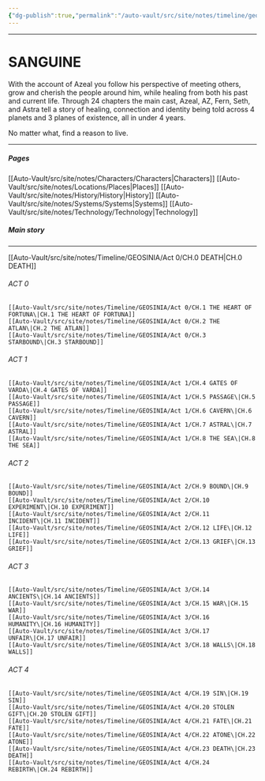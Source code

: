 ```yaml
---
{"dg-publish":true,"permalink":"/auto-vault/src/site/notes/timeline/geosinia/sanguine/"}
---
```


---
# SANGUINE

With the account of Azeal you follow his perspective of meeting others, grow and cherish the people around him, while healing from both his past and current life. Through 24 chapters the main cast, Azeal, AZ, Fern, Seth, and Astra tell a story of healing, connection and identity being told across 4 planets and 3 planes of existence, all in under 4 years.

No matter what, find a reason to live.

---
##### Pages
[[Auto-Vault/src/site/notes/Characters/Characters\|Characters]]
[[Auto-Vault/src/site/notes/Locations/Places\|Places]]
[[Auto-Vault/src/site/notes/History/History\|History]]
[[Auto-Vault/src/site/notes/Systems/Systems\|Systems]]
[[Auto-Vault/src/site/notes/Technology/Technology\|Technology]]

##### Main story
---

[[Auto-Vault/src/site/notes/Timeline/GEOSINIA/Act 0/CH.0 DEATH\|CH.0 DEATH]]
###### ACT 0
	[[Auto-Vault/src/site/notes/Timeline/GEOSINIA/Act 0/CH.1 THE HEART OF FORTUNA\|CH.1 THE HEART OF FORTUNA]]
	[[Auto-Vault/src/site/notes/Timeline/GEOSINIA/Act 0/CH.2 THE ATLAN\|CH.2 THE ATLAN]]
	[[Auto-Vault/src/site/notes/Timeline/GEOSINIA/Act 0/CH.3 STARBOUND\|CH.3 STARBOUND]]

###### ACT 1
	[[Auto-Vault/src/site/notes/Timeline/GEOSINIA/Act 1/CH.4 GATES OF VARDA\|CH.4 GATES OF VARDA]]
	[[Auto-Vault/src/site/notes/Timeline/GEOSINIA/Act 1/CH.5 PASSAGE\|CH.5 PASSAGE]]
	[[Auto-Vault/src/site/notes/Timeline/GEOSINIA/Act 1/CH.6 CAVERN\|CH.6 CAVERN]]
	[[Auto-Vault/src/site/notes/Timeline/GEOSINIA/Act 1/CH.7 ASTRAL\|CH.7 ASTRAL]]
	[[Auto-Vault/src/site/notes/Timeline/GEOSINIA/Act 1/CH.8 THE SEA\|CH.8 THE SEA]]


###### ACT 2
	[[Auto-Vault/src/site/notes/Timeline/GEOSINIA/Act 2/CH.9 BOUND\|CH.9 BOUND]]
	[[Auto-Vault/src/site/notes/Timeline/GEOSINIA/Act 2/CH.10 EXPERIMENT\|CH.10 EXPERIMENT]]
	[[Auto-Vault/src/site/notes/Timeline/GEOSINIA/Act 2/CH.11 INCIDENT\|CH.11 INCIDENT]]
	[[Auto-Vault/src/site/notes/Timeline/GEOSINIA/Act 2/CH.12 LIFE\|CH.12 LIFE]]
	[[Auto-Vault/src/site/notes/Timeline/GEOSINIA/Act 2/CH.13 GRIEF\|CH.13 GRIEF]]

###### ACT 3
	[[Auto-Vault/src/site/notes/Timeline/GEOSINIA/Act 3/CH.14 ANCIENTS\|CH.14 ANCIENTS]]
	[[Auto-Vault/src/site/notes/Timeline/GEOSINIA/Act 3/CH.15 WAR\|CH.15 WAR]]
	[[Auto-Vault/src/site/notes/Timeline/GEOSINIA/Act 3/CH.16 HUMANITY\|CH.16 HUMANITY]]
	[[Auto-Vault/src/site/notes/Timeline/GEOSINIA/Act 3/CH.17 UNFAIR\|CH.17 UNFAIR]]
	[[Auto-Vault/src/site/notes/Timeline/GEOSINIA/Act 3/CH.18 WALLS\|CH.18 WALLS]]

###### ACT 4
	[[Auto-Vault/src/site/notes/Timeline/GEOSINIA/Act 4/CH.19 SIN\|CH.19 SIN]]
	[[Auto-Vault/src/site/notes/Timeline/GEOSINIA/Act 4/CH.20 STOLEN GIFT\|CH.20 STOLEN GIFT]]
	[[Auto-Vault/src/site/notes/Timeline/GEOSINIA/Act 4/CH.21 FATE\|CH.21 FATE]]
	[[Auto-Vault/src/site/notes/Timeline/GEOSINIA/Act 4/CH.22 ATONE\|CH.22 ATONE]]
	[[Auto-Vault/src/site/notes/Timeline/GEOSINIA/Act 4/CH.23 DEATH\|CH.23 DEATH]]
	[[Auto-Vault/src/site/notes/Timeline/GEOSINIA/Act 4/CH.24 REBIRTH\|CH.24 REBIRTH]]